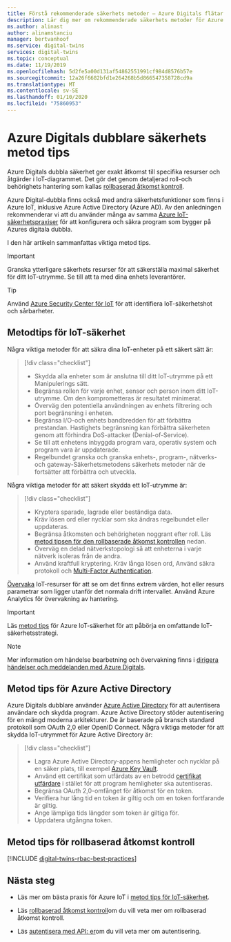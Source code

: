 ```yaml
---
title: Förstå rekommenderade säkerhets metoder – Azure Digitals flätar | Microsoft Docs
description: Lär dig mer om rekommenderade säkerhets metoder för Azure Digital-och Sakernas Internet.
ms.author: alinast
author: alinamstanciu
manager: bertvanhoof
ms.service: digital-twins
services: digital-twins
ms.topic: conceptual
ms.date: 11/19/2019
ms.openlocfilehash: 5d2fe5a00d131af54862551991cf984d8576b57e
ms.sourcegitcommit: 12a26f6682bfd1e264268b5d866547358728cd9a
ms.translationtype: MT
ms.contentlocale: sv-SE
ms.lasthandoff: 01/10/2020
ms.locfileid: "75860953"
---
```

# <a name="azure-digital-twins-security-best-practices"></a>Azure Digitals dubblare säkerhets metod tips

Azure Digitals dubbla säkerhet ger exakt åtkomst till specifika resurser och åtgärder i IoT-diagrammet. Det gör det genom detaljerad roll-och behörighets hantering som kallas [rollbaserad åtkomst kontroll](./security-role-based-access-control.md).

Azure Digital-dubbla finns också med andra säkerhetsfunktioner som finns i Azure IoT, inklusive Azure Active Directory (Azure AD). Av den anledningen rekommenderar vi att du använder många av samma [Azure IoT-säkerhetspraxiser](../iot-fundamentals/iot-security-best-practices.md) för att konfigurera och säkra program som bygger på Azures digitala dubbla.

I den här artikeln sammanfattas viktiga metod tips.

> [!IMPORTANT]
> Granska ytterligare säkerhets resurser för att säkerställa maximal säkerhet för ditt IoT-utrymme. Se till att ta med dina enhets leverantörer.

> [!TIP]
> Använd [Azure Security Center för IoT](https://docs.microsoft.com/azure/asc-for-iot/) för att identifiera IoT-säkerhetshot och sårbarheter.

## <a name="iot-security-best-practices"></a>Metodtips för IoT-säkerhet

Några viktiga metoder för att säkra dina IoT-enheter på ett säkert sätt är:

> [!div class="checklist"]
> * Skydda alla enheter som är anslutna till ditt IoT-utrymme på ett Manipulerings sätt.
> * Begränsa rollen för varje enhet, sensor och person inom ditt IoT-utrymme. Om den komprometteras är resultatet minimerat.
> * Överväg den potentiella användningen av enhets filtrering och port begränsning i enheten.
> * Begränsa I/O-och enhets bandbredden för att förbättra prestandan. Hastighets begränsning kan förbättra säkerheten genom att förhindra DoS-attacker (Denial-of-Service).
> * Se till att enhetens inbyggda program vara, operativ system och program vara är uppdaterade.
> * Regelbundet granska och granska enhets-, program-, nätverks-och gateway-Säkerhetsmetodens säkerhets metoder när de fortsätter att förbättra och utveckla.

Några viktiga metoder för att säkert skydda ett IoT-utrymme är:

> [!div class="checklist"]
> * Kryptera sparade, lagrade eller beständiga data.
> * Kräv lösen ord eller nycklar som ska ändras regelbundet eller uppdateras.
> * Begränsa åtkomsten och behörigheten noggrant efter roll. Läs [metod tipsen för den rollbaserade åtkomst kontrollen](#role-based-access-control-best-practices) nedan.
> * Överväg en delad nätverkstopologi så att enheterna i varje nätverk isoleras från de andra.
> * Använd kraftfull kryptering. Kräv långa lösen ord, Använd säkra protokoll och [Multi-Factor Authentication](https://docs.microsoft.com/azure/active-directory/authentication/concept-mfa-howitworks).

[Övervaka](./how-to-configure-monitoring.md) IoT-resurser för att se om det finns extrem värden, hot eller resurs parametrar som ligger utanför det normala drift intervallet. Använd Azure Analytics för övervakning av hantering.

> [!IMPORTANT]
> Läs [metod tips](../iot-fundamentals/iot-security-best-practices.md) för Azure IoT-säkerhet för att påbörja en omfattande IoT-säkerhetsstrategi.

> [!NOTE]
> Mer information om händelse bearbetning och övervakning finns i [dirigera händelser och meddelanden med Azure Digitals](./concepts-events-routing.md).

## <a name="azure-active-directory-best-practices"></a>Metod tips för Azure Active Directory

Azure Digitals dubblare använder [Azure Active Directory](https://docs.microsoft.com/azure/active-directory/authentication/) för att autentisera användare och skydda program. Azure Active Directory stöder autentisering för en mängd moderna arkitekturer. De är baserade på bransch standard protokoll som OAuth 2,0 eller OpenID Connect. Några viktiga metoder för att skydda IoT-utrymmet för Azure Active Directory är:

> [!div class="checklist"]
> * Lagra Azure Active Directory-appens hemligheter och nycklar på en säker plats, till exempel [Azure Key Vault](https://azure.microsoft.com/services/key-vault/).
> * Använd ett certifikat som utfärdats av en betrodd [certifikat utfärdare](../active-directory/authentication/active-directory-certificate-based-authentication-get-started.md) i stället för att program hemligheter ska autentiseras.
> * Begränsa OAuth 2,0-omfånget för åtkomst för en token.
> * Verifiera hur lång tid en token är giltig och om en token fortfarande är giltig.
> * Ange lämpliga tids längder som token är giltiga för.
> * Uppdatera utgångna token.

## <a name="role-based-access-control-best-practices"></a>Metod tips för rollbaserad åtkomst kontroll

[!INCLUDE [digital-twins-rbac-best-practices](../../includes/digital-twins-rbac-best-practices.md)]

## <a name="next-steps"></a>Nästa steg

* Läs mer om bästa praxis för Azure IoT i [metod tips för IoT-säkerhet](../iot-fundamentals/iot-security-best-practices.md).

* Läs [rollbaserad åtkomst kontroll](./security-role-based-access-control.md)om du vill veta mer om rollbaserad åtkomst kontroll.

* Läs [autentisera med API: er](./security-authenticating-apis.md)om du vill veta mer om autentisering.